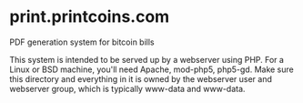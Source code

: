 print.printcoins.com
====================

PDF generation system for bitcoin bills

This system is intended to be served up by a webserver using PHP.  For a 
Linux or BSD machine, you'll need Apache, mod-php5, php5-gd.  Make sure 
this directory and everything in it is owned by the webserver user and 
webserver group, which is typically www-data and www-data.

